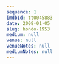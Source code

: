 ```yaml
---
sequence: 1
imdbId: tt0045883
date: 2008-01-05
slug: hondo-1953
medium: null
venue: null
venueNotes: null
mediumNotes: null
---
```


